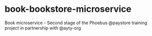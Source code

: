# book-bookstore-microservice
Book microservice - Second stage of the Phoebus @paystore training project in partnership with @ayty-org
